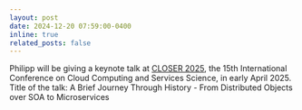 ```yaml
---
layout: post
date: 2024-12-20 07:59:00-0400
inline: true
related_posts: false
---
```


Philipp will be giving a keynote talk at [CLOSER 2025](https://closer.scitevents.org), the 15th International Conference on Cloud Computing and Services Science, in early April 2025.
Title of the talk: A Brief Journey Through History - From Distributed Objects over SOA to Microservices
